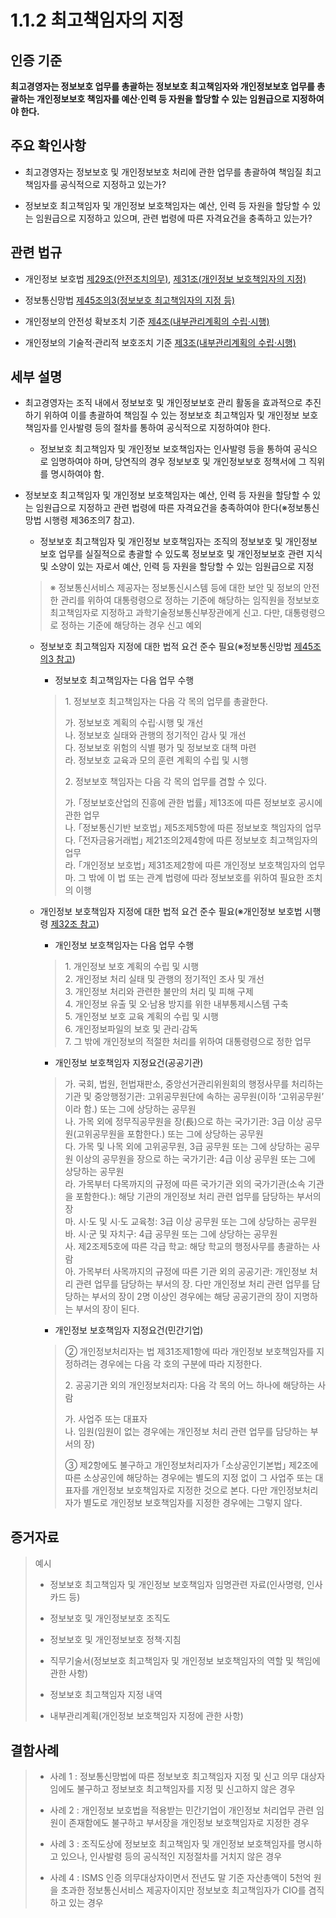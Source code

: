 # 1.1.2 최고책임자의 지정

## 인증 기준

**최고경영자는 정보보호 업무를 총괄하는 정보보호 최고책임자와 개인정보보호 업무를 총괄하는 개인정보보호 책임자를 예산·인력 등 자원을 할당할 수 있는 임원급으로 지정하여야 한다.**

## 주요 확인사항

- 최고경영자는 정보보호 및 개인정보보호 처리에 관한 업무를 총괄하여 책임질 최고책임자를 공식적으로 지정하고 있는가?

- 정보보호 최고책임자 및 개인정보 보호책임자는 예산, 인력 등 자원을 할당할 수 있는 임원급으로 지정하고 있으며, 관련 법령에 따른 자격요건을 충족하고 있는가?

## 관련 법규

- 개인정보 보호법 [제29조(안전조치의무)](https://www.law.go.kr/법령/개인정보보호법/제29조 "페이지로 이동"), [제31조(개인정보 보호책임자의 지정)](https://www.law.go.kr/법령/개인정보보호법/제31조 "페이지로 이동")

- 정보통신망법 [제45조의3(정보보호 최고책임자의 지정 등)](https://www.law.go.kr/법령/정보통신망이용촉진및정보보호등에관한법률/제45조의3 "페이지로 이동")

- 개인정보의 안전성 확보조치 기준 [제4조(내부관리계획의 수립·시행)](https://www.law.go.kr/행정규칙/(개인정보보호위원회)개인정보의안전성확보조치기준/제4조 "페이지로 이동")

- 개인정보의 기술적·관리적 보호조치 기준 [제3조(내부관리계획의 수립·시행)](https://www.law.go.kr/행정규칙/(개인정보보호위원회)개인정보의기술적·관리적보호조치기준/제3조 "페이지로 이동")

## 세부 설명

- 최고경영자는 조직 내에서 정보보호 및 개인정보보호 관리 활동을 효과적으로 추진하기 위하여 이를 총괄하여 책임질 수 있는 정보보호 최고책임자 및 개인정보 보호책임자를 인사발령 등의 절차를 통하여 공식적으로 지정하여야 한다.

    - 정보보호 최고책임자 및 개인정보 보호책임자는 인사발령 등을 통하여 공식으로 임명하여야 하며, 당연직의 경우 정보보호 및 개인정보보호 정책서에 그 직위를 명시하여야 함.

- 정보보호 최고책임자 및 개인정보 보호책임자는 예산, 인력 등 자원을 할당할 수 있는 임원급으로 지정하고 관련 법령에 따른 자격요건을 충족하여야 한다(※정보통신망법 시행령 제36조의7 참고).

    - 정보보호 최고책임자 및 개인정보 보호책임자는 조직의 정보보호 및 개인정보보호 업무를 실질적으로 총괄할 수 있도록 정보보호 및 개인정보보호 관련 지식 및 소양이 있는 자로서 예산, 인력 등 자원을 할당할 수 있는 임원급으로 지정
    >
    > ※ 정보통신서비스 제공자는 정보통신시스템 등에 대한 보안 및 정보의 안전한 관리를 위하여 대통령령으로 정하는 기준에 해당하는 임직원을 정보보호 최고책임자로 지정하고 과학기술정보통신부장관에게 신고. 다만, 대통령령으로 정하는 기준에 해당하는 경우 신고 예외

    - 정보보호 최고책임자 지정에 대한 법적 요건 준수 필요(※정보통신망법 [제45조의3 참고](https://www.law.go.kr/법령/정보통신망이용촉진및정보보호등에관한법률/(20211209,18201,20210608)/제45조의3 "페이지로 이동"))

        - 정보보호 최고책임자는 다음 업무 수행
        >
        > 1\. 정보보호 최고책임자는 다음 각 목의 업무를 총괄한다.  
        >
        >   가. 정보보호 계획의 수립·시행 및 개선  
        >   나. 정보보호 실태와 관행의 정기적인 감사 및 개선  
        >   다. 정보보호 위험의 식별 평가 및 정보보호 대책 마련  
        >   라. 정보보호 교육과 모의 훈련 계획의 수립 및 시행  
        >
        > 2\. 정보보호 책임자는 다음 각 목의 업무를 겸할 수 있다.  
        >
        >   가. ｢정보보호산업의 진흥에 관한 법률｣ 제13조에 따른 정보보호 공시에 관한 업무  
        >   나. ｢정보통신기반 보호법｣ 제5조제5항에 따른 정보보호 책임자의 업무  
        >   다. ｢전자금융거래법｣ 제21조의2제4항에 따른 정보보호 최고책임자의 업무  
        >   라. ｢개인정보 보호법｣ 제31조제2항에 따른 개인정보 보호책임자의 업무  
        >   마. 그 밖에 이 법 또는 관계 법령에 따라 정보보호를 위하여 필요한 조치의 이행  

    - 개인정보 보호책임자 지정에 대한 법적 요건 준수 필요(※개인정보 보호법 시행령 [제32조 참고](https://www.law.go.kr/법령/개인정보보호법시행령/(20210205,31429,20210202)/제32조 "페이지로 이동"))

        - 개인정보 보호책임자는 다음 업무 수행
        >
        > 1\. 개인정보 보호 계획의 수립 및 시행  
        > 2\. 개인정보 처리 실태 및 관행의 정기적인 조사 및 개선  
        > 3\. 개인정보 처리와 관련한 불만의 처리 및 피해 구제  
        > 4\. 개인정보 유출 및 오·남용 방지를 위한 내부통제시스템 구축  
        > 5\. 개인정보 보호 교육 계획의 수립 및 시행  
        > 6\. 개인정보파일의 보호 및 관리·감독  
        > 7\. 그 밖에 개인정보의 적절한 처리를 위하여 대통령령으로 정한 업무  

        - 개인정보 보호책임자 지정요건(공공기관)
        >
        > 가. 국회, 법원, 헌법재판소, 중앙선거관리위원회의 행정사무를 처리하는 기관 및 중앙행정기관: 고위공무원단에 속하는 공무원(이하 ʻ고위공무원ʼ이라 함.) 또는 그에 상당하는 공무원  
        > 나. 가목 외에 정무직공무원을 장(長)으로 하는 국가기관: 3급 이상 공무원(고위공무원을 포함한다.) 또는 그에 상당하는 공무원  
        > 다. 가목 및 나목 외에 고위공무원, 3급 공무원 또는 그에 상당하는 공무원 이상의 공무원을 장으로 하는 국가기관: 4급 이상 공무원 또는 그에 상당하는 공무원  
        > 라. 가목부터 다목까지의 규정에 따른 국가기관 외의 국가기관(소속 기관을 포함한다.): 해당 기관의 개인정보 처리 관련 업무를 담당하는 부서의 장  
        > 마. 시·도 및 시·도 교육청: 3급 이상 공무원 또는 그에 상당하는 공무원  
        > 바. 시·군 및 자치구: 4급 공무원 또는 그에 상당하는 공무원  
        > 사. 제2조제5호에 따른 각급 학교: 해당 학교의 행정사무를 총괄하는 사람  
        > 아. 가목부터 사목까지의 규정에 따른 기관 외의 공공기관: 개인정보 처리 관련 업무를 담당하는 부서의 장. 다만 개인정보 처리 관련 업무를 담당하는 부서의 장이 2명 이상인 경우에는 해당 공공기관의 장이 지명하는 부서의 장이 된다.  

        - 개인정보 보호책임자 지정요건(민간기업)
        >
        > ② 개인정보처리자는 법 제31조제1항에 따라 개인정보 보호책임자를 지정하려는 경우에는 다음 각 호의 구분에 따라 지정한다.  
        >
        > 2\. 공공기관 외의 개인정보처리자: 다음 각 목의 어느 하나에 해당하는 사람  
        >
        >   가. 사업주 또는 대표자  
        >   나. 임원(임원이 없는 경우에는 개인정보 처리 관련 업무를 담당하는 부서의 장)  
        >
        > ③ 제2항에도 불구하고 개인정보처리자가 ｢소상공인기본법｣ 제2조에 따른 소상공인에 해당하는 경우에는 별도의 지정 없이 그 사업주 또는 대표자를 개인정보 보호책임자로 지정한 것으로 본다. 다만 개인정보처리자가 별도로 개인정보 보호책임자를 지정한 경우에는 그렇지 않다.  

## 증거자료

> 예시
>
> - 정보보호 최고책임자 및 개인정보 보호책임자 임명관련 자료(인사명령, 인사카드 등)
>
> - 정보보호 및 개인정보보호 조직도
>
> - 정보보호 및 개인정보보호 정책·지침
>
> - 직무기술서(정보보호 최고책임자 및 개인정보 보호책임자의 역할 및 책임에 관한 사항)
>
> - 정보보호 최고책임자 지정 내역
>
> - 내부관리계획(개인정보 보호책임자 지정에 관한 사항)

## 결함사례

> - 사례 1 : 정보통신망법에 따른 정보보호 최고책임자 지정 및 신고 의무 대상자임에도 불구하고 정보보호 최고책임자를 지정 및 신고하지 않은 경우
>
> - 사례 2 : 개인정보 보호법을 적용받는 민간기업이 개인정보 처리업무 관련 임원이 존재함에도 불구하고 부서장을 개인정보 보호책임자로 지정한 경우
>
> - 사례 3 : 조직도상에 정보보호 최고책임자 및 개인정보 보호책임자를 명시하고 있으나, 인사발령 등의 공식적인 지정절차를 거치지 않은 경우
>
> - 사례 4 : ISMS 인증 의무대상자이면서 전년도 말 기준 자산총액이 5천억 원을 초과한 정보통신서비스 제공자이지만 정보보호 최고책임자가 CIO를 겸직하고 있는 경우

